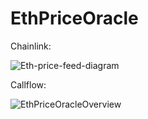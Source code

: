 # EthPriceOracle

Chainlink:

![Eth-price-feed-diagram](https://user-images.githubusercontent.com/7625606/175502596-35860eee-6e82-4055-bda4-ecf030787a9d.png)

Callflow:

![EthPriceOracleOverview](https://user-images.githubusercontent.com/7625606/175496289-5d2e1507-9e63-4753-aa2f-f9c2bb5bb3b6.png)
